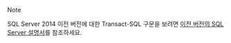 > [!Note]
> SQL Server 2014 이전 버전에 대한 Transact-SQL 구문을 보려면 [이전 버전의 SQL Server 설명서](../sql-server/previous-versions-sql-server.md?view=sql-server-2016)를 참조하세요.